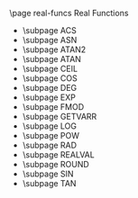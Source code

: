 \page real-funcs Real Functions

- \subpage ACS
- \subpage ASN
- \subpage ATAN2
- \subpage ATAN
- \subpage CEIL
- \subpage COS
- \subpage DEG
- \subpage EXP
- \subpage FMOD
- \subpage GETVARR
- \subpage LOG
- \subpage POW
- \subpage RAD
- \subpage REALVAL
- \subpage ROUND
- \subpage SIN
- \subpage TAN
